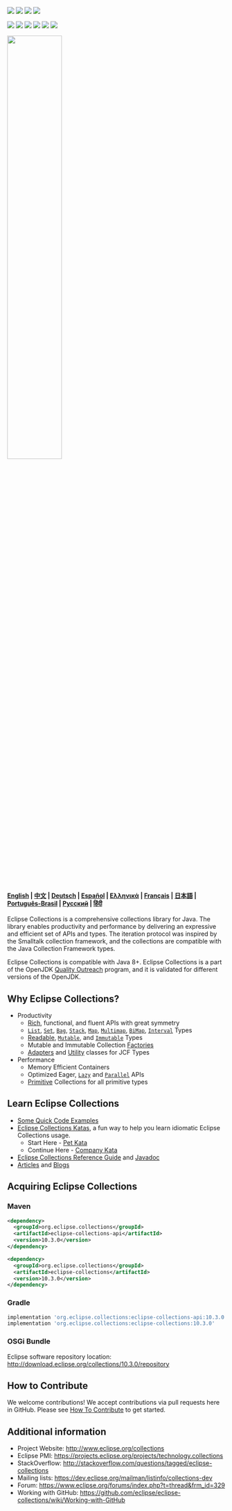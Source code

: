 <!--
  ~ Copyright (c) 2020 Goldman Sachs and others.
  ~ All rights reserved. This program and the accompanying materials
  ~ are made available under the terms of the Eclipse Public License v1.0
  ~ and Eclipse Distribution License v. 1.0 which accompany this distribution.
  ~ The Eclipse Public License is available at http://www.eclipse.org/legal/epl-v10.html
  ~ and the Eclipse Distribution License is available at
  ~ http://www.eclipse.org/org/documents/edl-v10.php.
  -->
[![][maven img]][maven]
[![][release img]][release]
[![][license-epl img]][license-epl]
[![][license-edl img]][license-edl]

[![][actions unit-tests img]][actions unit-tests]
[![][actions acceptance-tests img]][actions acceptance-tests]
[![][actions performance-tests img]][actions performance-tests]
[![][actions checkstyle img]][actions checkstyle]
[![][actions findbugs img]][actions findbugs]
[![][actions javadoc img]][actions javadoc]

<a href="https://www.eclipse.org/collections/"><img src="https://github.com/eclipse/eclipse-collections/blob/master/artwork/eclipse-collections-logo.png" height="50%" width="50%"></a>

#### [English](https://www.eclipse.org/collections/) | [中文](https://www.eclipse.org/collections/cn/index.html) | [Deutsch](https://www.eclipse.org/collections/de/index.html) | [Español](https://www.eclipse.org/collections/es/index.html) | [Ελληνικά](https://www.eclipse.org/collections/el/index.html) | [Français](https://www.eclipse.org/collections/fr/index.html) | [日本語](https://www.eclipse.org/collections/ja/index.html) | [Português-Brasil](https://www.eclipse.org/collections/pt-br/index.html) | [Русский](https://www.eclipse.org/collections/ru/index.html) | [हिंदी](https://www.eclipse.org/collections/hi/index.html)
Eclipse Collections is a comprehensive collections library for Java. The library enables productivity and performance by delivering an expressive and efficient set of APIs and types. The iteration protocol was inspired by the Smalltalk collection framework, and the collections are compatible with the Java Collection Framework types.

Eclipse Collections is compatible with Java 8+. Eclipse Collections is a part of the OpenJDK [Quality Outreach](https://wiki.openjdk.java.net/display/quality/Quality+Outreach) program, and it is validated for different versions of the OpenJDK.   

## Why Eclipse Collections?

* Productivity
    * [Rich][RichIterable], functional, and fluent APIs with great symmetry 
    * [`List`][ListIterable], [`Set`][SetIterable], [`Bag`][Bag], [`Stack`][StackIterable], [`Map`][MapIterable], [`Multimap`][Multimap], [`BiMap`][BiMap], [`Interval`][Interval] Types 
    * [Readable][RichIterable], [`Mutable`][MutableCollection], and [`Immutable`][ImmutableCollection] Types
    * Mutable and Immutable Collection [Factories][Factories]
    * [Adapters][Adapters] and [Utility][Utilities] classes for JCF Types
* Performance
    * Memory Efficient Containers 
    * Optimized Eager, [`Lazy`][LazyIterable] and [`Parallel`][ParallelIterable] APIs
    * [Primitive][PrimitiveIterable] Collections for all primitive types 

## Learn Eclipse Collections

* [Some Quick Code Examples](./README_EXAMPLES.md)
* [Eclipse Collections Katas](https://github.com/eclipse/eclipse-collections-kata), a fun way to help you learn idiomatic Eclipse Collections usage.
    * Start Here - [Pet Kata](http://eclipse.github.io/eclipse-collections-kata/pet-kata/#/) 
    * Continue Here - [Company Kata](http://eclipse.github.io/eclipse-collections-kata/company-kata/#/)
* [Eclipse Collections Reference Guide](https://github.com/eclipse/eclipse-collections/blob/master/docs/guide.md) and [Javadoc](https://www.eclipse.org/collections/javadoc/10.3.0/overview-summary.html)
* [Articles](https://github.com/eclipse/eclipse-collections/wiki/Articles) and [Blogs](https://medium.com/tag/eclipse-collections/latest)


## Acquiring Eclipse Collections

### Maven
```xml
<dependency>
  <groupId>org.eclipse.collections</groupId>
  <artifactId>eclipse-collections-api</artifactId>
  <version>10.3.0</version>
</dependency>

<dependency>
  <groupId>org.eclipse.collections</groupId>
  <artifactId>eclipse-collections</artifactId>
  <version>10.3.0</version>
</dependency>
```

### Gradle

```groovy
implementation 'org.eclipse.collections:eclipse-collections-api:10.3.0'
implementation 'org.eclipse.collections:eclipse-collections:10.3.0'
```

### OSGi Bundle
Eclipse software repository location: http://download.eclipse.org/collections/10.3.0/repository


## How to Contribute

We welcome contributions! We accept contributions via pull requests here in GitHub. Please see [How To Contribute](CONTRIBUTING.md) to get started.


## Additional information

* Project Website: http://www.eclipse.org/collections
* Eclipse PMI: https://projects.eclipse.org/projects/technology.collections
* StackOverflow: http://stackoverflow.com/questions/tagged/eclipse-collections
* Mailing lists: https://dev.eclipse.org/mailman/listinfo/collections-dev
* Forum: https://www.eclipse.org/forums/index.php?t=thread&frm_id=329
* Working with GitHub: https://github.com/eclipse/eclipse-collections/wiki/Working-with-GitHub

[actions acceptance-tests]:https://github.com/eclipse/eclipse-collections/actions?query=workflow%3A%22Acceptance+Tests%22
[actions acceptance-tests img]:https://github.com/eclipse/eclipse-collections/workflows/Acceptance%20Tests/badge.svg?branch=master

[actions unit-tests]:https://github.com/eclipse/eclipse-collections/actions?query=workflow%3A%22Unit+tests%22
[actions unit-tests img]:https://github.com/eclipse/eclipse-collections/workflows/Unit%20tests/badge.svg?branch=master

[actions performance-tests]:https://github.com/eclipse/eclipse-collections/actions?query=workflow%3A%22Performance+Tests%22
[actions performance-tests img]:https://github.com/eclipse/eclipse-collections/workflows/Performance%20Tests/badge.svg?branch=master

[actions checkstyle]:https://github.com/eclipse/eclipse-collections/actions?query=workflow%3A%22Checkstyle%22
[actions checkstyle img]:https://github.com/eclipse/eclipse-collections/workflows/Checkstyle/badge.svg?branch=master

[actions findbugs]:https://github.com/eclipse/eclipse-collections/actions?query=workflow%3A%22Findbugs%22
[actions findbugs img]:https://github.com/eclipse/eclipse-collections/workflows/Findbugs/badge.svg?branch=master

[actions javadoc]:https://github.com/eclipse/eclipse-collections/actions?query=workflow%3A%22JavaDoc%22
[actions javadoc img]:https://github.com/eclipse/eclipse-collections/workflows/JavaDoc/badge.svg?branch=master

[maven]:http://search.maven.org/#search|gav|1|g:"org.eclipse.collections"%20AND%20a:"eclipse-collections"
[maven img]:https://maven-badges.herokuapp.com/maven-central/org.eclipse.collections/eclipse-collections/badge.svg

[release]:https://github.com/eclipse/eclipse-collections/releases
[release img]:https://img.shields.io/github/release/eclipse/eclipse-collections.svg

[license-epl]:LICENSE-EPL-1.0.txt
[license-epl img]:https://img.shields.io/badge/License-EPL-blue.svg

[license-edl]:LICENSE-EDL-1.0.txt
[license-edl img]:https://img.shields.io/badge/License-EDL-blue.svg

[RichIterable]: https://www.eclipse.org/collections/javadoc/10.3.0/org/eclipse/collections/api/RichIterable.html
[ListIterable]: https://www.eclipse.org/collections/javadoc/10.3.0/org/eclipse/collections/api/list/ListIterable.html
[SetIterable]: https://www.eclipse.org/collections/javadoc/10.3.0/org/eclipse/collections/api/set/SetIterable.html
[Bag]: https://www.eclipse.org/collections/javadoc/10.3.0/org/eclipse/collections/api/bag/Bag.html
[StackIterable]: https://www.eclipse.org/collections/javadoc/10.3.0/org/eclipse/collections/api/stack/StackIterable.html
[MapIterable]: https://www.eclipse.org/collections/javadoc/10.3.0/org/eclipse/collections/api/map/MapIterable.html
[Multimap]: https://www.eclipse.org/collections/javadoc/10.3.0/org/eclipse/collections/api/multimap/Multimap.html
[BiMap]: https://www.eclipse.org/collections/javadoc/10.3.0/org/eclipse/collections/api/bimap/BiMap.html
[Interval]: https://www.eclipse.org/collections/javadoc/10.3.0/org/eclipse/collections/impl/list/Interval.html
[MutableCollection]: https://www.eclipse.org/collections/javadoc/10.3.0/org/eclipse/collections/api/collection/MutableCollection.html
[ImmutableCollection]: https://www.eclipse.org/collections/javadoc/10.3.0/org/eclipse/collections/api/collection/ImmutableCollection.html
[LazyIterable]: https://www.eclipse.org/collections/javadoc/10.3.0/org/eclipse/collections/api/LazyIterable.html
[ParallelIterable]: https://www.eclipse.org/collections/javadoc/10.3.0/org/eclipse/collections/api/ParallelIterable.html
[PrimitiveIterable]: https://www.eclipse.org/collections/javadoc/10.3.0/org/eclipse/collections/api/PrimitiveIterable.html
[Utilities]: https://www.eclipse.org/collections/javadoc/10.3.0/org/eclipse/collections/impl/utility/package-summary.html
[Adapters]: https://www.eclipse.org/collections/javadoc/10.3.0/org/eclipse/collections/impl/collection/mutable/AbstractCollectionAdapter.html

[Factories]: https://www.eclipse.org/collections/javadoc/10.3.0/org/eclipse/collections/impl/factory/package-summary.html
